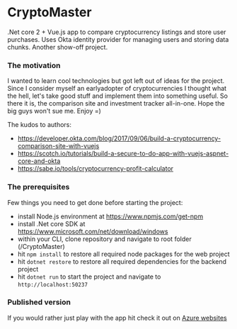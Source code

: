 # CryptoMaster
.Net core 2 + Vue.js app to compare cryptocurrency listings and store user purchases. Uses Okta identity provider for managing users and storing data chunks. Another show-off project.

### The motivation
I wanted to learn cool technologies but got left out of ideas for the project. 
Since I consider myself an earlyadopter of cryptocurrencies I thought what the hell, let's take good stuff and implement them into something useful. 
So there it is, the comparison site and investment tracker all-in-one. Hope the big guys won't sue me. Enjoy =)

The kudos to authors:
* https://developer.okta.com/blog/2017/09/06/build-a-cryptocurrency-comparison-site-with-vuejs
* https://scotch.io/tutorials/build-a-secure-to-do-app-with-vuejs-aspnet-core-and-okta
* https://sabe.io/tools/cryptocurrency-profit-calculator

### The prerequisites
Few things you need to get done before starting the project:
* install Node.js environment at https://www.npmjs.com/get-npm
* install .Net core SDK at https://www.microsoft.com/net/download/windows
* within your CLI, clone repository and navigate to root folder (/CryptoMaster)
* hit `npm install` to restore all required node packages for the web project
* hit `dotnet restore` to restore all required dependencies for the backend project
* hit `dotnet run` to start the project and navigate to `http://localhost:50237`

### Published version
If you would rather just play with the app hit check it out on [Azure websites](https://cryptomaster.azurewebsites.net "CryptoMaster Homepage") 